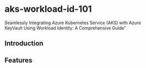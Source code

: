 # aks-workload-id-101
Seamlessly Integrating Azure Kubernetes Service (AKS) with Azure KeyVault Using Workload Identity: A Comprehensive Guide"

## Introduction

## Features
